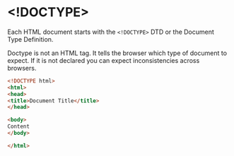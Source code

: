 # &lt;!DOCTYPE>

Each HTML document starts with the `<!DOCTYPE>` DTD or the Document Type Definition.

Doctype is not an HTML tag. It tells the browser which type of document to expect.
If it is not declared you can expect inconsistencies across browsers.

``` HTML
<!DOCTYPE html>
<html>
<head>
<title>Document Title</title>
</head>

<body>
Content
</body>

</html>
```